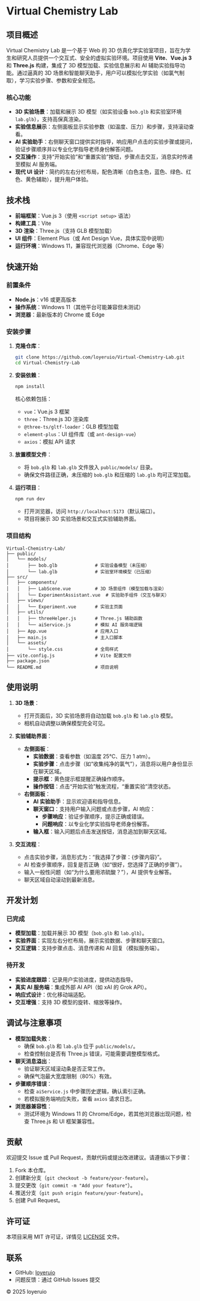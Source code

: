 # Virtual Chemistry Lab

## 项目概述

Virtual Chemistry Lab 是一个基于 Web 的 3D 仿真化学实验室项目，旨在为学生和研究人员提供一个交互式、安全的虚拟实验环境。项目使用 **Vite**、**Vue.js 3** 和 **Three.js** 构建，集成了 3D 模型加载、实验信息展示和 AI 辅助实验指导功能。通过逼真的 3D 场景和智能聊天助手，用户可以模拟化学实验（如氯气制取），学习实验步骤、参数和安全规范。

### 核心功能
- **3D 实验场景**：加载和展示 3D 模型（如实验设备 `bob.glb` 和实验室环境 `lab.glb`），支持高保真渲染。
- **实验信息展示**：左侧面板显示实验参数（如温度、压力）和步骤，支持滚动查看。
- **AI 实验助手**：右侧聊天窗口提供实时指导，响应用户点击的实验步骤或提问，验证步骤顺序并以专业化学指导老师身份解答问题。
- **交互操作**：支持“开始实验”和“重置实验”按钮，步骤点击交互，消息实时传递至模拟 AI 服务端。
- **现代 UI 设计**：简约的左右分栏布局，配色清晰（白色主色，蓝色、绿色、红色、黄色辅助），提升用户体验。

## 技术栈
- **前端框架**：Vue.js 3（使用 `<script setup>` 语法）
- **构建工具**：Vite
- **3D 渲染**：Three.js（支持 GLB 模型加载）
- **UI 组件**：Element Plus（或 Ant Design Vue，具体实现中说明）
- **运行环境**：Windows 11，兼容现代浏览器（Chrome、Edge 等）

## 快速开始

### 前置条件
- **Node.js**：v16 或更高版本
- **操作系统**：Windows 11（其他平台可能兼容但未测试）
- **浏览器**：最新版本的 Chrome 或 Edge

### 安装步骤
1. **克隆仓库**：
   ```bash
   git clone https://github.com/loyeruio/Virtual-Chemistry-Lab.git
   cd Virtual-Chemistry-Lab
   ```

2. **安装依赖**：
   ```bash
   npm install
   ```
   核心依赖包括：
   - `vue`：Vue.js 3 框架
   - `three`：Three.js 3D 渲染库
   - `@three-ts/gltf-loader`：GLB 模型加载
   - `element-plus`：UI 组件库（或 `ant-design-vue`）
   - `axios`：模拟 API 请求

3. **放置模型文件**：
   - 将 `bob.glb` 和 `lab.glb` 文件放入 `public/models/` 目录。
   - 确保文件路径正确，未压缩的 `bob.glb` 和压缩的 `lab.glb` 均可正常加载。

4. **运行项目**：
   ```bash
   npm run dev
   ```
   - 打开浏览器，访问 `http://localhost:5173`（默认端口）。
   - 项目将展示 3D 实验场景和交互式实验辅助界面。

### 项目结构
```
Virtual-Chemistry-Lab/
├── public/
│   └── models/
│       ├── bob.glb              # 实验设备模型（未压缩）
│       └── lab.glb              # 实验室环境模型（已压缩）
├── src/
│   ├── components/
│   │   ├── LabScene.vue         # 3D 场景组件（模型加载与渲染）
│   │   └── ExperimentAssistant.vue  # 实验助手组件（交互与聊天）
│   ├── views/
│   │   └── Experiment.vue       # 实验主页面
│   ├── utils/
│   │   ├── threeHelper.js       # Three.js 辅助函数
│   │   └── aiService.js         # 模拟 AI 服务端逻辑
│   ├── App.vue                  # 应用入口
│   ├── main.js                  # 主入口脚本
│   └── assets/
│       └── style.css            # 全局样式
├── vite.config.js               # Vite 配置文件
├── package.json
└── README.md                    # 项目说明
```

## 使用说明
1. **3D 场景**：
   - 打开页面后，3D 实验场景将自动加载 `bob.glb` 和 `lab.glb` 模型。
   - 相机自动调整以确保模型完全可见。

2. **实验辅助界面**：
   - **左侧面板**：
     - **实验数据**：查看参数（如温度 25°C、压力 1 atm）。
     - **实验步骤**：点击步骤（如“收集纯净的氯气”），消息将以用户身份显示在聊天区域。
     - **提示框**：黄色提示框提醒正确操作顺序。
     - **操作按钮**：点击“开始实验”触发流程，“重置实验”清空状态。
   - **右侧面板**：
     - **AI 实验助手**：显示欢迎语和指导信息。
     - **聊天窗口**：支持用户输入问题或点击步骤，AI 响应：
       - **步骤响应**：验证步骤顺序，提示正确或错误。
       - **问题响应**：以专业化学实验指导老师身份解答。
     - **输入框**：输入问题后点击发送按钮，消息追加到聊天区域。

3. **交互流程**：
   - 点击实验步骤，消息形式为：“我选择了步骤：{步骤内容}”。
   - AI 检查步骤顺序，回复是否正确（如“很好，您选择了正确的步骤”）。
   - 输入一般性问题（如“为什么要用浓硫酸？”），AI 提供专业解答。
   - 聊天区域自动滚动到最新消息。

## 开发计划
### 已完成
- **模型加载**：加载并展示 3D 模型（`bob.glb` 和 `lab.glb`）。
- **实验界面**：实现左右分栏布局，展示实验数据、步骤和聊天窗口。
- **交互逻辑**：支持步骤点击、消息传递和 AI 回复（模拟服务端）。

### 待开发
- **实验进度跟踪**：记录用户实验进度，提供动态指导。
- **真实 AI 服务端**：集成外部 AI API（如 xAI 的 Grok API）。
- **响应式设计**：优化移动端适配。
- **交互增强**：支持 3D 模型的旋转、缩放等操作。

## 调试与注意事项
- **模型加载失败**：
  - 确保 `bob.glb` 和 `lab.glb` 位于 `public/models/`。
  - 检查控制台是否有 Three.js 错误，可能需要调整模型格式。
- **聊天消息溢出**：
  - 验证聊天区域滚动条是否正常工作。
  - 确保气泡最大宽度限制（80%）有效。
- **步骤顺序错误**：
  - 检查 `aiService.js` 中步骤历史逻辑，确认索引正确。
  - 若模拟服务端响应失败，查看 `axios` 请求日志。
- **浏览器兼容性**：
  - 测试环境为 Windows 11 的 Chrome/Edge，若其他浏览器出现问题，检查 Three.js 和 UI 框架兼容性。

## 贡献
欢迎提交 Issue 或 Pull Request，贡献代码或提出改进建议。请遵循以下步骤：
1. Fork 本仓库。
2. 创建新分支（`git checkout -b feature/your-feature`）。
3. 提交更改（`git commit -m "Add your feature"`）。
4. 推送分支（`git push origin feature/your-feature`）。
5. 创建 Pull Request。

## 许可证
本项目采用 MIT 许可证，详情见 [LICENSE](LICENSE) 文件。

## 联系
- GitHub: [loyeruio](https://github.com/loyeruio)
- 问题反馈：通过 GitHub Issues 提交

© 2025 loyeruio
